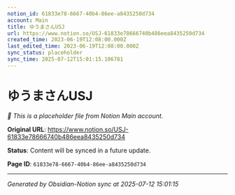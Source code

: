 ```yaml
---
notion_id: 61833e78-6667-40b4-86ee-a8435250d734
account: Main
title: ゆうまさんUSJ
url: https://www.notion.so/USJ-61833e78666740b486eea8435250d734
created_time: 2023-06-19T12:08:00.000Z
last_edited_time: 2023-06-19T12:08:00.000Z
sync_status: placeholder
sync_time: 2025-07-12T15:01:15.106781
---
```


# ゆうまさんUSJ

*🔄 This is a placeholder file from Notion Main account.*

**Original URL**: https://www.notion.so/USJ-61833e78666740b486eea8435250d734

**Status**: Content will be synced in a future update.

**Page ID**: `61833e78-6667-40b4-86ee-a8435250d734`

---

*Generated by Obsidian-Notion sync at 2025-07-12 15:01:15*

